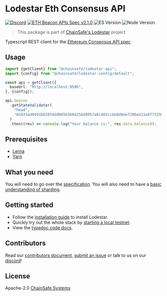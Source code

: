 # Lodestar Eth Consensus API

[![Discord](https://img.shields.io/discord/593655374469660673.svg?label=Discord&logo=discord)](https://discord.gg/aMxzVcr)
[![ETH Beacon APIs Spec v2.1.0](https://img.shields.io/badge/ETH%20beacon--APIs-2.1.0-blue)](https://github.com/ethereum/beacon-APIs/releases/tag/v2.1.0)
![ES Version](https://img.shields.io/badge/ES-2020-yellow)
![Node Version](https://img.shields.io/badge/node-16.x-green)

> This package is part of [ChainSafe's Lodestar](https://lodestar.chainsafe.io) project

Typescript REST client for the [Ethereum Consensus API spec](https://github.com/ethereum/beacon-apis)

## Usage

```typescript
import {getClient} from "@chainsafe/lodestar-api";
import {config} from "@chainsafe/lodestar-config/default";

const api = getClient({
  baseUrl: "http://localhost:9596",
}, {config});

api.beacon
  .getStateValidator(
    "head",
    "0x933ad9491b62059dd065b560d256d8957a8c402cc6e8d8ee7290ae11e8f7329267a8811c397529dac52ae1342ba58c95"
  )
  .then((res) => console.log("Your balance is:", res.data.balance));
```

## Prerequisites

- [Lerna](https://github.com/lerna/lerna)
- [Yarn](https://yarnpkg.com/)

## What you need

You will need to go over the [specification](https://github.com/ethereum/beacon-apis). You will also need to have a [basic understanding of sharding](https://eth.wiki/sharding/Sharding-FAQs).

## Getting started

- Follow the [installation guide](https://chainsafe.github.io/lodestar/installation) to install Lodestar.
- Quickly try out the whole stack by [starting a local testnet](https://chainsafe.github.io/lodestar/usage/local).
- View the [typedoc code docs](https://chainsafe.github.io/lodestar/packages).

## Contributors

Read our [contributors document](/CONTRIBUTING.md), [submit an issue](https://github.com/ChainSafe/lodestar/issues/new/choose) or talk to us on our [discord](https://discord.gg/yjyvFRP)!

## License

Apache-2.0 [ChainSafe Systems](https://chainsafe.io)
